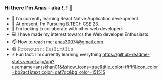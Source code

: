 ### Hi there I'm Anas - aka !, <programmer/>! 👋

- 🔭 I’m currently learning React Native Application development
- 🌱 At present, I’m Pursuing B.TECH CSE'23.
- 👯 I’m looking to collaborate with other web developers
- 💻 I have made my interest towards the Web developer Enthusiasts.
- 📫 How to reach me: anas30074@gmail.com
- 😄 𝙿𝚛𝚘𝚗𝚘𝚞𝚗𝚜 : 𝙷𝚎/𝙷𝚒𝚖/𝙷𝚒𝚜
- ⚡ Fun fact: I’m currently learning everything
https://github-readme-stats.vercel.app/api?username=anaskhan01&&show_icons=true&title_color=ffffff&icon_color=bb2acf&text_color=daf7dc&bg_color=151515
